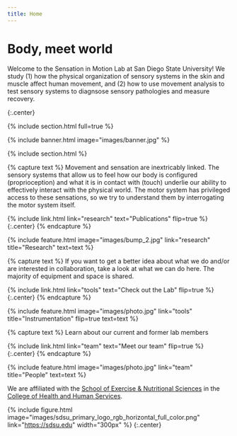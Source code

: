 ```yaml
---
title: Home
---
```


# Body, meet world

Welcome to the Sensation in Motion Lab at San Diego State University! We study (1) how the physical organization of sensory systems in the skin and muscle affect human movement, and (2) how to use movement analysis to test sensory systems to diagnsose sensory pathologies and measure recovery.

{:.center}

{% include section.html full=true %}

{% include banner.html image="images/banner.jpg" %}

{% include section.html %}

{% capture text %}
Movement and sensation are inextricably linked. The sensory systems that allow us to feel how our body is configured (proprioception) and what it is in contact with (touch) underlie our ability to effectively interact with the physical world. The motor system has privileged access to these sensations, so we try to understand them by interrogating the motor system itself. 

{%
  include link.html
  link="research"
  text="Publications"
  flip=true
%}
{:.center}
{% endcapture %}

{%
  include feature.html
  image="images/bump_2.jpg"
  link="research"
  title="Research"
  text=text
%}

{% capture text %}
If you want to get a better idea about what we do and/or are interested in collaboration, take a look at what we can do here. The majority of equipment and space is shared.

{%
  include link.html
  link="tools"
  text="Check out the Lab"
  flip=true
%}
{:.center}
{% endcapture %}

{%
  include feature.html
  image="images/photo.jpg"
  link="tools"
  title="Instrumentation"
  flip=true
  text=text
%}

{% capture text %}
Learn about our current and former lab members

{%
  include link.html
  link="team"
  text="Meet our team"
  flip=true
%}
{:.center}
{% endcapture %}

{%
  include feature.html
  image="images/photo.jpg"
  link="team"
  title="People"
  text=text
%}

We are affiliated with the [School of Exercise & Nutritional Sciences](https://ens.sdsu.edu/) in the [College of Health and Human Services](https://chhs.sdsu.edu/).

{%
  include figure.html
  image="images/sdsu_primary_logo_rgb_horizontal_full_color.png"
  link="https://sdsu.edu"
  width="300px"
%}
{:.center}

